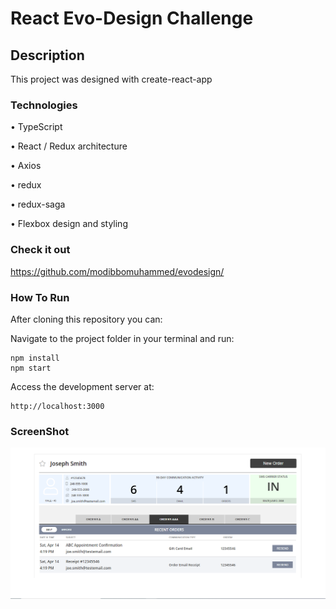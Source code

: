# React Evo-Design Challenge

## Description

This project was designed with create-react-app

### Technologies

• TypeScript

• React / Redux architecture

• Axios

• redux

• redux-saga

• Flexbox design and styling

### Check it out
https://github.com/modibbomuhammed/evodesign/  
  
### How To Run

After cloning this repository you can:

Navigate to the project folder in your terminal and run:
```
npm install
npm start
```

Access the development server at:
```
http://localhost:3000
```

### ScreenShot
![Alt text](https://github.com/modibbomuhammed/evodesign/blob/4cd9c3c286b03c47fdb659308870b217bd987ac4/newUserInterface.PNG)
